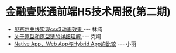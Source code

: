 # 金融壹账通前端H5技术周报(第二期)
- [贝赛尔曲线实现css3动画效果
](http://www.jianshu.com/p/d7e3302c36e4) --- 林纯
- [关于原型和原型链的详细理解
](http://www.jianshu.com/p/700a2a579351) --- 克炯
- [Native App、Web App与Hybrid App的比较](http://www.jianshu.com/p/cf956e7f2054) --- 小丽
